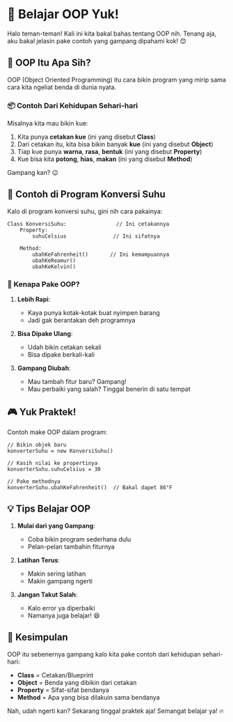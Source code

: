 # 🎯 Belajar OOP Yuk!

Halo teman-teman! Kali ini kita bakal bahas tentang OOP nih. Tenang aja, aku bakal jelasin pake contoh yang gampang dipahami kok! 😊

## 🤔 OOP Itu Apa Sih?

OOP (Object Oriented Programming) itu cara bikin program yang mirip sama cara kita ngeliat benda di dunia nyata.

### 📦 Contoh Dari Kehidupan Sehari-hari

Misalnya kita mau bikin kue:

1. Kita punya **cetakan kue** (ini yang disebut **Class**)
2. Dari cetakan itu, kita bisa bikin banyak **kue** (ini yang disebut **Object**)
3. Tiap kue punya **warna**, **rasa**, **bentuk** (ini yang disebut **Property**)
4. Kue bisa kita **potong**, **hias**, **makan** (ini yang disebut **Method**)

Gampang kan? 😉

## 🌟 Contoh di Program Konversi Suhu

Kalo di program konversi suhu, gini nih cara pakainya:

```
Class KonversiSuhu:                // Ini cetakannya
    Property:
        suhuCelsius               // Ini sifatnya

    Method:
        ubahKeFahrenheit()       // Ini kemampuannya
        ubahKeReamur()
        ubahKeKelvin()
```

### 💫 Kenapa Pake OOP?

1. **Lebih Rapi**:

   - Kaya punya kotak-kotak buat nyimpen barang
   - Jadi gak berantakan deh programnya

2. **Bisa Dipake Ulang**:

   - Udah bikin cetakan sekali
   - Bisa dipake berkali-kali

3. **Gampang Diubah**:
   - Mau tambah fitur baru? Gampang!
   - Mau perbaiki yang salah? Tinggal benerin di satu tempat

## 🎮 Yuk Praktek!

Contoh make OOP dalam program:

```
// Bikin objek baru
konverterSuhu = new KonversiSuhu()

// Kasih nilai ke propertinya
konverterSuhu.suhuCelsius = 30

// Pake methodnya
konverterSuhu.ubahKeFahrenheit()  // Bakal dapet 86°F
```

## 💡 Tips Belajar OOP

1. **Mulai dari yang Gampang**:

   - Coba bikin program sederhana dulu
   - Pelan-pelan tambahin fiturnya

2. **Latihan Terus**:

   - Makin sering latihan
   - Makin gampang ngerti

3. **Jangan Takut Salah**:
   - Kalo error ya diperbaiki
   - Namanya juga belajar! 😄

## 🌈 Kesimpulan

OOP itu sebenernya gampang kalo kita pake contoh dari kehidupan sehari-hari:

- **Class** = Cetakan/Blueprint
- **Object** = Benda yang dibikin dari cetakan
- **Property** = Sifat-sifat bendanya
- **Method** = Apa yang bisa dilakuin sama bendanya

Nah, udah ngerti kan? Sekarang tinggal praktek aja! Semangat belajar ya! 🔥
